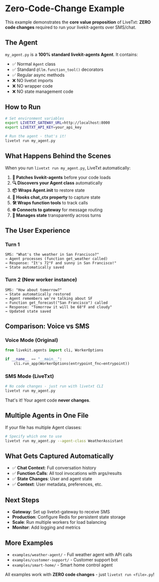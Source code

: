 # Zero-Code-Change Example

This example demonstrates the **core value proposition** of LiveTxt: **ZERO code changes** required to run your livekit-agents over SMS/chat.

## The Agent

`my_agent.py` is a **100% standard livekit-agents Agent**. It contains:
- ✅ Normal `Agent` class
- ✅ Standard `@llm.function_tool()` decorators
- ✅ Regular async methods
- ❌ NO livetxt imports
- ❌ NO wrapper code
- ❌ NO state management code

## How to Run

```bash
# Set environment variables
export LIVETXT_GATEWAY_URL=http://localhost:8000
export LIVETXT_API_KEY=your_api_key

# Run the agent - that's it!
livetxt run my_agent.py
```

## What Happens Behind the Scenes

When you run `livetxt run my_agent.py`, LiveTxt automatically:

1. **🔧 Patches livekit-agents** before your code loads
2. **🔍 Discovers your Agent class** automatically
3. **📦 Wraps Agent.__init__** to restore state
4. **🎣 Hooks chat_ctx property** to capture state  
5. **🛠️ Wraps function tools** to track calls
6. **🌐 Connects to gateway** for message routing
7. **💾 Manages state** transparently across turns

## The User Experience

### Turn 1
```
SMS: "What's the weather in San Francisco?"
→ Agent processes (function get_weather called)
→ Response: "It's 72°F and sunny in San Francisco!"
→ State automatically saved
```

### Turn 2 (New worker instance)
```
SMS: "How about tomorrow?"
→ State automatically restored
→ Agent remembers we're talking about SF
→ Function get_forecast("San Francisco") called
→ Response: "Tomorrow it will be 68°F and cloudy"
→ Updated state saved
```

## Comparison: Voice vs SMS

### Voice Mode (Original)
```python
from livekit.agents import cli, WorkerOptions

if __name__ == "__main__":
    cli.run_app(WorkerOptions(entrypoint_fnc=entrypoint))
```

### SMS Mode (LiveTxt)
```bash
# No code changes - just run with livetxt CLI
livetxt run my_agent.py
```

That's it! Your agent code **never changes**.

## Multiple Agents in One File

If your file has multiple Agent classes:

```bash
# Specify which one to use
livetxt run my_agent.py --agent-class WeatherAssistant
```

## What Gets Captured Automatically

- ✅ **Chat Context**: Full conversation history
- ✅ **Function Calls**: All tool invocations with args/results
- ✅ **State Changes**: User and agent state
- ✅ **Context**: User metadata, preferences, etc.

## Next Steps

- **Gateway**: Set up livetxt-gateway to receive SMS
- **Production**: Configure Redis for persistent state storage
- **Scale**: Run multiple workers for load balancing
- **Monitor**: Add logging and metrics

## More Examples

- `examples/weather-agent/` - Full weather agent with API calls
- `examples/customer-support/` - Customer support bot
- `examples/smart-home/` - Smart home control agent

All examples work with **ZERO code changes** - just `livetxt run <file>.py`!
